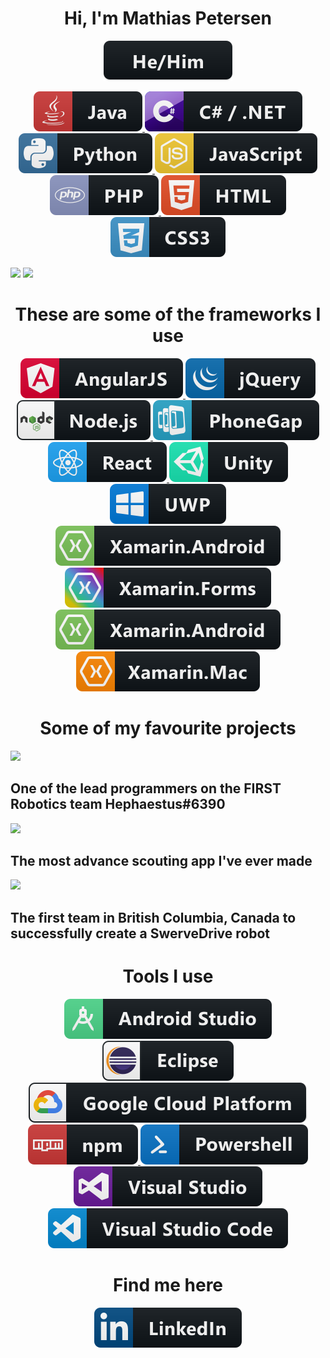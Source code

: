 <link rel="stylesheet" href="css/style.css"></link>
<h1 align="center" style="text-center"> Hi, I'm Mathias Petersen</h1>
<p align="center">
<a href="#">
    <img src="svg/other/pronouns.svg" alt="java" style="vertical-align:top margin:6px 4px">
</a> 
</p>
<p align="center">
  <a href="#">
    <img src="svg/languages/java.svg" alt="java" style="vertical-align:top margin:6px 4px">
  </a>  
  <a href="#">
    <img src="svg/languages/csharp.svg" alt="c#" style="vertical-align:top margin:6px 4px">
  </a>  
  <a href="#">
    <img src="svg/languages/python.svg" alt="pythom" style="vertical-align:top margin:6px 4px">
  </a>  
  <a href="#">
    <img src="svg/languages/javascript.svg" alt="js" style="vertical-align:top margin:6px 4px">
  </a>  
  <a href="#">
    <img src="svg/languages/php.svg" alt="php" style="vertical-align:top margin:6px 4px">
  </a>  
  <a href="#">
    <img src="svg/languages/html.svg" alt="html" style="vertical-align:top margin:6px 4px">
  </a>  
  <a href="#">
    <img src="svg/languages/css.svg" alt="css" style="vertical-align:top margin:6px 4px">
  </a>  
</p>

<div class="">
  <img  src="https://github-readme-stats.vercel.app/api?username=soz0&count_private=true&bg_color=55,020024,4c005d,79096d&text_color=ffffff" />
    <img  src="https://github-readme-stats.vercel.app/api/top-langs/?username=soz0&langs_count=3&bg_color=55,020024,4c005d,79096d&text_color=ffffff" />
</div>
<h1 align="center" style="text-center"> These are some of the frameworks I use</h1>
<p align="center">
  <a href="#">
    <img src="svg/frameworks/angular.svg" alt="java" style="vertical-align:top margin:6px 4px">
  </a>  
  <a href="#">
    <img src="svg/frameworks/jquery.svg" alt="c#" style="vertical-align:top margin:6px 4px">
  </a>  
  <a href="#">
    <img src="svg/frameworks/nodejs.svg" alt="pythom" style="vertical-align:top margin:6px 4px">
  </a>  
  <a href="#">
    <img src="svg/frameworks/phonegap.svg" alt="js" style="vertical-align:top margin:6px 4px">
  </a>  
  <a href="#">
    <img src="svg/frameworks/react.svg" alt="php" style="vertical-align:top margin:6px 4px">
  </a>  
  <a href="#">
    <img src="svg/frameworks/unity.svg" alt="html" style="vertical-align:top margin:6px 4px">
  </a>  
  <a href="#">
    <img src="svg/frameworks/uwp.svg" alt="css" style="vertical-align:top margin:6px 4px">
  </a> 
  <a href="#">
    <img src="svg/frameworks/xamarin.android.svg" alt="css" style="vertical-align:top margin:6px 4px">
  </a> 
  <a href="#">
    <img src="svg/frameworks/xamarin.forms.svg" alt="css" style="vertical-align:top margin:6px 4px">
  </a>  
  <a href="#">
    <img src="svg/frameworks/xamarin.ios.svg" alt="css" style="vertical-align:top margin:6px 4px">
  </a> 
  <a href="#">
    <img src="svg/frameworks/xamarin.mac.svg" alt="css" style="vertical-align:top margin:6px 4px">
  </a> 
</p>
<h1 align="center" style="text-center">Some of my favourite projects</h1>
<div class="">
  <a href="https://github.com/FRC-6390/FRC-Season-2022"><img  src="https://github-readme-stats.vercel.app/api/pin/?username=FRC-6390&repo=FRC-Season-2022&bg_color=55,020024,4c005d,79096d&text_color=ffffff" /></a> <h2>One of the lead programmers on the FIRST Robotics team Hephaestus#6390</h2>
   <a href="https://github.com/FRC-6390/frc-prodromoi"><img  src="https://github-readme-stats.vercel.app/api/pin/?username=FRC-6390&repo=frc-prodromoi&bg_color=55,020024,4c005d,79096d&text_color=ffffff" /></a><h2>The most advance scouting app I've ever made</h2>
   <a href="https://github.com/FRC-6390/Swerve2021"><img  src="https://github-readme-stats.vercel.app/api/pin/?username=FRC-6390&repo=Swerve2021&bg_color=55,020024,4c005d,79096d&text_color=ffffff" /></a><h2>The first team in British Columbia, Canada to successfully create a SwerveDrive robot</h2>
</div>
<h1 align="center" style="text-center">Tools I use</h1>
<p align="center">
  <a href="#">
    <img src="svg/tools/androidstudio.svg" alt="java" style="vertical-align:top margin:6px 4px">
  </a>  
  <a href="#">
    <img src="svg/tools/eclispe.svg" alt="c#" style="vertical-align:top margin:6px 4px">
  </a>  
  <a href="#">
    <img src="svg/tools/googlecloud.svg" alt="pythom" style="vertical-align:top margin:6px 4px">
  </a>  
  <a href="#">
    <img src="svg/tools/npm.svg" alt="js" style="vertical-align:top margin:6px 4px">
  </a>  
  <a href="#">
    <img src="svg/tools/powershell.svg" alt="php" style="vertical-align:top margin:6px 4px">
  </a>  
  <a href="#">
    <img src="svg/tools/vs.svg" alt="html" style="vertical-align:top margin:6px 4px">
  </a>  
  <a href="#">
    <img src="svg/tools/vscode.svg" alt="css" style="vertical-align:top margin:6px 4px">
  </a> 
</p>
<h1 align="center" style="text-center">Find me here</h1>
<p align="center">
  <a href="https://www.linkedin.com/in/mathiasdp/">
    <img src="svg/other/linkedin.svg" alt="c#" style="vertical-align:top margin:6px 4px">
  </a>  
</p>
